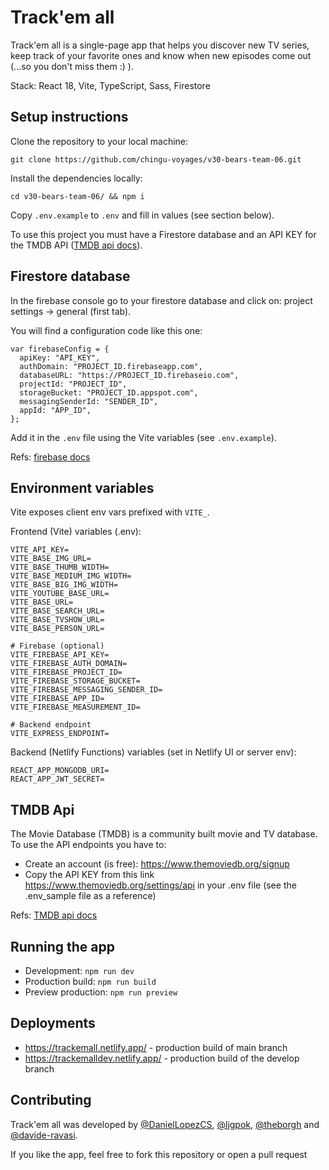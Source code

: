 # Track'em all

Track'em all is a single-page app that helps you discover new TV series, keep track of your favorite ones and know when new episodes come out (...so you don't miss them :) ).

Stack: React 18, Vite, TypeScript, Sass, Firestore

## Setup instructions

Clone the repository to your local machine:

`git clone https://github.com/chingu-voyages/v30-bears-team-06.git`

Install the dependencies locally:

`cd v30-bears-team-06/ && npm i`

Copy `.env.example` to `.env` and fill in values (see section below).

To use this project you must have a Firestore database and an API KEY for the TMDB API ([TMDB api docs](https://developers.themoviedb.org/3/getting-started/introduction)).

## Firestore database

In the firebase console go to your firestore database and click on:
project settings -> general (first tab).

You will find a configuration code like this one:

```
var firebaseConfig = {
  apiKey: "API_KEY",
  authDomain: "PROJECT_ID.firebaseapp.com",
  databaseURL: "https://PROJECT_ID.firebaseio.com",
  projectId: "PROJECT_ID",
  storageBucket: "PROJECT_ID.appspot.com",
  messagingSenderId: "SENDER_ID",
  appId: "APP_ID",
};
```

Add it in the `.env` file using the Vite variables (see `.env.example`).

Refs: [firebase docs](https://firebase.google.com/docs/web/setup)

## Environment variables

Vite exposes client env vars prefixed with `VITE_`.

Frontend (Vite) variables (.env):

```
VITE_API_KEY=
VITE_BASE_IMG_URL=
VITE_BASE_THUMB_WIDTH=
VITE_BASE_MEDIUM_IMG_WIDTH=
VITE_BASE_BIG_IMG_WIDTH=
VITE_YOUTUBE_BASE_URL=
VITE_BASE_URL=
VITE_BASE_SEARCH_URL=
VITE_BASE_TVSHOW_URL=
VITE_BASE_PERSON_URL=

# Firebase (optional)
VITE_FIREBASE_API_KEY=
VITE_FIREBASE_AUTH_DOMAIN=
VITE_FIREBASE_PROJECT_ID=
VITE_FIREBASE_STORAGE_BUCKET=
VITE_FIREBASE_MESSAGING_SENDER_ID=
VITE_FIREBASE_APP_ID=
VITE_FIREBASE_MEASUREMENT_ID=

# Backend endpoint
VITE_EXPRESS_ENDPOINT=
```

Backend (Netlify Functions) variables (set in Netlify UI or server env):

```
REACT_APP_MONGODB_URI=
REACT_APP_JWT_SECRET=
```

## TMDB Api

The Movie Database (TMDB) is a community built movie and TV database.
To use the API endpoints you have to:

- Create an account (is free): https://www.themoviedb.org/signup
- Copy the API KEY from this link https://www.themoviedb.org/settings/api in your .env file (see the .env_sample file as a reference)

Refs: [TMDB api docs](https://developers.themoviedb.org/3/getting-started/introduction)

## Running the app

- Development: `npm run dev`
- Production build: `npm run build`
- Preview production: `npm run preview`

## Deployments

- https://trackemall.netlify.app/ - production build of main branch
- https://trackemalldev.netlify.app/ - production build of the develop branch

## Contributing

Track'em all was developed by [@DanielLopezCS](https://github.com/DanielLopezCS), [@ljgpok](https://github.com/ljgpok), [@theborgh](https://github.com/theborgh) and [@davide-ravasi](https://github.com/davide-ravasi).

If you like the app, feel free to fork this repository or open a pull request
